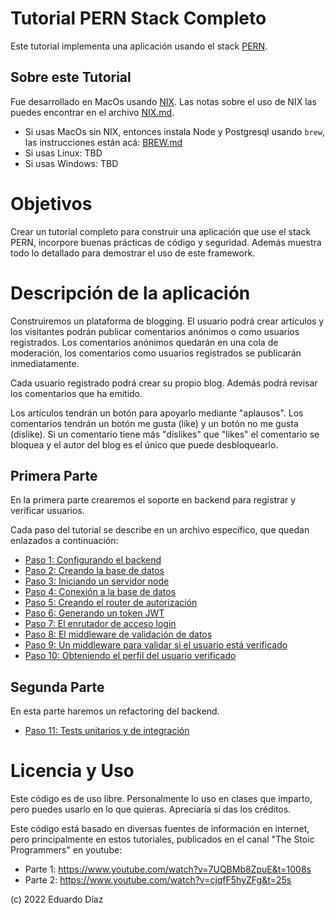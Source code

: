# Tutorial PERN Stack Completo

Este tutorial implementa una aplicación usando el stack [PERN](PERN.md).

## Sobre este Tutorial

Fue desarrollado en MacOs usando [NIX](NIX.md). 
Las notas sobre el uso de NIX las puedes encontrar en el archivo [NIX.md](NIX.md).

- Si usas MacOs sin NIX, entonces instala Node y Postgresql usando `brew`, las instrucciones están acá: [BREW.md](BREW.md)
- Si usas Linux: TBD
- Si usas Windows: TBD

# Objetivos

Crear un tutorial completo para construir una aplicación que use el stack PERN, incorpore buenas prácticas de código y seguridad. Además muestra todo lo detallado para demostrar el uso de este framework.

# Descripción de la aplicación

Construiremos un plataforma de blogging. El usuario podrá crear artículos y los visitantes podrán publicar comentarios anónimos o como usuarios registrados. Los comentarios anónimos quedarán en una cola de moderación, los comentarios como usuarios registrados se publicarán inmediatamente.

Cada usuario registrado podrá crear su propio blog. Además podrá revisar los comentarios que ha emitido.

Los artículos tendrán un botón para apoyarlo mediante "aplausos". 
Los comentarios tendrán un botón me gusta (like) y un botón no me gusta (dislike). Si un comentario tiene más "dislikes" que "likes" el comentario se bloquea y el autor del blog es el único que puede desbloquearlo.

## Primera Parte

En la primera parte crearemos el soporte en backend para registrar y verificar usuarios.

Cada paso del tutorial se describe en un archivo específico, que quedan enlazados a continuación:

- [Paso 1: Configurando el backend](STEP1.md)
- [Paso 2: Creando la base de datos](STEP2.md)
- [Paso 3: Iniciando un servidor node](STEP3.md)
- [Paso 4: Conexión a la base de datos](STEP4.md)
- [Paso 5: Creando el router de autorización](STEP5.md)
- [Paso 6: Generando un token JWT](STEP6.md)
- [Paso 7: El enrutador de acceso login](STEP7.md)
- [Paso 8: El middleware de validación de datos](STEP8.md)
- [Paso 9: Un middleware para validar si el usuario está verificado](STEP9.md)
- [Paso 10: Obteniendo el perfil del usuario verificado](STEP10.md)

## Segunda Parte

En esta parte haremos un refactoring del backend.

- [Paso 11: Tests unitarios y de integración](STEP11.md)

# Licencia y Uso

Este código es de uso libre. Personalmente lo uso en clases que imparto, pero puedes usarlo en lo que quieras.
Apreciaría si das los créditos.

Este código está basado en diversas fuentes de información en internet, pero principalmente en estos tutoriales, publicados en el canal "The Stoic Programmers" en youtube:

- Parte 1: https://www.youtube.com/watch?v=7UQBMb8ZpuE&t=1008s
- Parte 2: https://www.youtube.com/watch?v=cjqfF5hyZFg&t=25s

(c) 2022 Eduardo Díaz